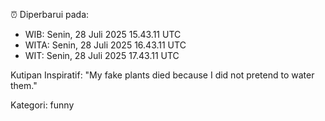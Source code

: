 ⏰ Diperbarui pada:
- WIB: Senin, 28 Juli 2025 15.43.11 UTC
- WITA: Senin, 28 Juli 2025 16.43.11 UTC
- WIT: Senin, 28 Juli 2025 17.43.11 UTC

Kutipan Inspiratif:
"My fake plants died because I did not pretend to water them."


Kategori: funny

